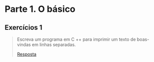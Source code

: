 # Parte 1. O básico

## Exercícios 1

> Escreva um programa em C ++ para imprimir um texto de boas-vindas em linhas separadas.
> 
> [Resposta](Parte/exerc_1.cpp)

